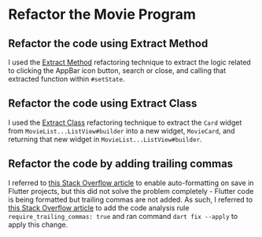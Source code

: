 # Refactor the Movie Program

## Refactor the code using Extract Method

I used the [Extract Method](https://refactoring.guru/extract-method) refactoring technique to extract the logic related to clicking the AppBar icon button, search or close, and calling that extracted function within `#setState`.

## Refactor the code using Extract Class

I used the [Extract Class](https://refactoring.guru/extract-class) refactoring technique to extract the `Card` widget from `MovieList...ListView#builder` into a new widget, `MovieCard`, and returning that new widget in `MovieList...ListView#builder`.

## Refactor the code by adding trailing commas

I referred to [this Stack Overflow article](https://stackoverflow.com/questions/64669962/is-there-a-way-to-auto-format-flutter-with-vscode) to enable auto-formatting on save in Flutter projects, but this did not solve the problem completely - Flutter code is being formatted but trailing commas are not added. As such, I referred to [this Stack Overflow article](https://stackoverflow.com/questions/73651862/add-missing-trailing-commas-in-project) to add the code analysis rule `require_trailing_commas: true` and ran command `dart fix --apply` to apply this change.